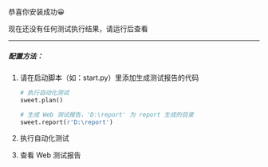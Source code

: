 恭喜你安装成功😀

现在还没有任何测试执行结果，请运行后查看

------

##### 配置方法： 

1. 请在启动脚本（如：start.py）里添加生成测试报告的代码 

    ```python
    # 执行自动化测试
    sweet.plan()

    # 生成 Web 测试报告，'D:\report' 为 report 生成的目录
    sweet.report(r'D:\report')
    ```

2. 执行自动化测试

3. 查看 Web 测试报告